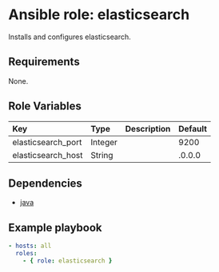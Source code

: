 # Ansible role: elasticsearch
Installs and configures elasticsearch.

## Requirements
None.

## Role Variables
|Key|Type|Description|Default|
|:--|:---|:----------|:------|
|elasticsearch_port|Integer||9200|
|elasticsearch_host|String||.0.0.0|

## Dependencies
+ [java](https://github.com/shomatan/ansible-java.git)

## Example playbook

```yaml
- hosts: all
  roles:
    - { role: elasticsearch }
```
